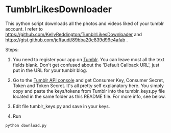 # TumblrLikesDownloader
This python script downloads all the photos and videos liked of your tumblr account. I refer to https://github.com/KellyReddington/TumblrLikesDownloader and https://gist.github.com/jeffaudi/89bba20e839d99e4afab .

Steps:

1. You need to register your app on [Tumblr](https://www.tumblr.com/oauth/register). You can leave most all the text fields blank. Don't get confused about the 'Default Callback URL', just put in the URL for your tumblr blog.

2. Go to the [Tumblr API console](https://www.tumblr.com/oauth/apps) and get Consumer Key, Consumer Secret, Token and Token Secret. It's all pretty self explanatory here. You simply copy and paste the keys/tokens from Tumblr into the tumblr_keys.py file located in the same folder as this README file. For more info, see below.

3. Edit file tumblr_keys.py and save in your keys.

4. Run
```
python download.py
```
